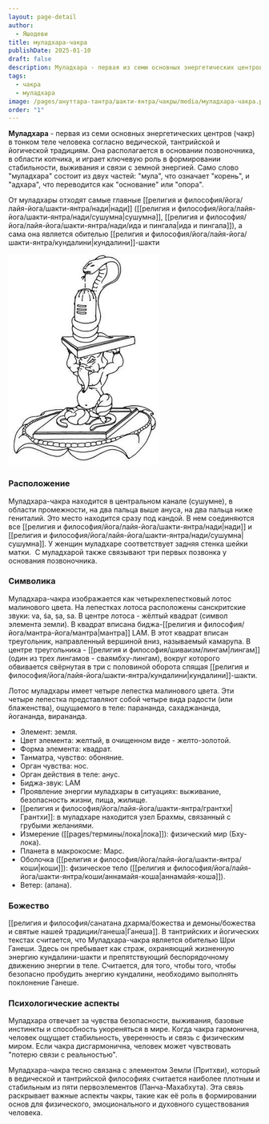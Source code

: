 ```yaml
---
layout: page-detail
author:
  - Яшодеви
title: муладхара-чакра
publishDate: 2025-01-10
draft: false
description: Муладхара - первая из семи основных энергетических центров (чакр) в тонком теле человека согласно ведической, тантрийской и йогической традициям. Она располагается в основании позвоночника, в области копчика, и играет ключевую роль в формировании стабильности, выживания и связи с земной энергией.
tags:
  - чакра
  - муладхара
image: /pages/ануттара-тантра/шакти-янтра/чакры/media/муладхара-чакра.png
order: "1"
---
```

**Муладхара** - первая из семи основных энергетических центров (чакр) в тонком теле человека согласно ведической, тантрийской и йогической традициям. Она располагается в основании позвоночника, в области копчика, и играет ключевую роль в формировании стабильности, выживания и связи с земной энергией. Само слово "муладхара" состоит из двух частей: "мула", что означает "корень", и "адхара", что переводится как "основание" или "опора".

От муладхары отходят самые главные [[религия и философия/йога/лайя-йога/шакти-янтра/нади|нади]] ([[религия и философия/йога/лайя-йога/шакти-янтра/нади/сушумна|сушумна]], [[религия и философия/йога/лайя-йога/шакти-янтра/нади/ида и пингала|ида и пингала]]), а сама она является обителью [[религия и философия/йога/лайя-йога/шакти-янтра/кундалини|кундалини]]-шакти


![муладхара](религия%20и%20философия/йога/лайя-йога/шакти-янтра/чакра/media/муладхара-чакра.png)

### Расположение

Муладхара-чакра находится в центральном канале (сушумне), в области промежности, на два пальца выше ануса, на два пальца ниже гениталий. 
Это место находится сразу под кандой. В нем соединяются все [[религия и философия/йога/лайя-йога/шакти-янтра/нади|нади]] и [[религия и философия/йога/лайя-йога/шакти-янтра/нади/сушумна|сушумна]]. У женщин муладхаре соответствует задняя стенка шейки матки. 
С муладхарой также связывают три первых позвонка у основания позвоночника. 

### Символика

Муладхара-чакра изображается как четырехлепестковый лотос малинового цвета. На лепестках лотоса расположены санскритские звуки: va, śa, ṣa, sa. В центре лотоса - жёлтый квадрат (символ элемента земли). В квадрат вписана биджа-[[религия и философия/йога/мантра-йога/мантра|мантра]] LAM. В этот квадрат вписан треугольник, направленный вершиной вниз, называемый камарупа. В центре треугольника - [[религия и философия/шиваизм/лингам|лингам]]  (один из трех лингамов - сваямбху-лингам), вокруг которого обвивается свёрнутая в три с половиной оборота спящая [[религия и философия/йога/лайя-йога/шакти-янтра/кундалини|кундалини]]-шакти. 

Лотос муладхары имеет четыре лепестка малинового цвета. Эти четыре лепестка представляют собой четыре вида радости (или блаженства), ощущаемого в теле: парананда, сахаджананда,  йогананда, вирананда. 

- Элемент: земля. 
- Цвет элемента: желтый, в очищенном виде - желто-золотой. 
- Форма элемента: квадрат. 
- Танматра, чувство: обоняние. 
- Орган чувства: нос. 
- Орган действия в теле: анус. 
- Биджа-звук: LAM
- Проявление энергии муладхары в ситуациях: выживание, безопасность жизни, пища, жилище. 
- [[религия и философия/йога/лайя-йога/шакти-янтра/грантхи|Грантхи]]: в муладхаре находится узел Брахмы, связанный с грубыми желаниями. 
- Измерение ([[pages/термины/лока|лока]]): физический мир (Бху-лока).
- Планета в макрокосме: Марс. 
- Оболочка ([[религия и философия/йога/лайя-йога/шакти-янтра/коши|коши]]): физическое тело ([[религия и философия/йога/лайя-йога/шакти-янтра/коши/аннамайя-коша|аннамайя-коша]]). 
- Ветер: (апана).

### Божество 
[[религия и философия/санатана дхарма/божества и демоны/божества и святые нашей традиции/ганеша|Ганеша]]. В тантрийских и йогических текстах считается, что Муладхара-чакра является обителью Шри Ганеши. Здесь он пребывает как страж, охраняющий жизненную энергию кундалини-шакти и препятствующий беспорядочному движению энергии в теле. Считается, для того, чтобы того, чтобы безопасно пробудить энергию кундалини, необходимо выполнять поклонение Ганеше.

### Психологические аспекты 

Муладхара отвечает за чувства безопасности, выживания, базовые инстинкты и способность укореняться в мире. Когда чакра гармонична, человек ощущает стабильность, уверенность и связь с физическим миром. Если чакра дисгармонична, человек может чувствовать "потерю связи с реальностью".

Муладхара-чакра тесно связана с элементом Земли (Притхви), который в ведической и тантрийской философиях считается наиболее плотным и стабильным из пяти первоэлементов (Панча-Махабхута). Эта связь раскрывает важные аспекты чакры, такие как её роль в формировании основ для физического, эмоционального и духовного существования человека.


